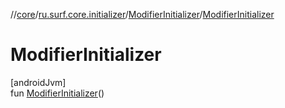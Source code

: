//[core](../../../index.md)/[ru.surf.core.initializer](../index.md)/[ModifierInitializer](index.md)/[ModifierInitializer](-modifier-initializer.md)

# ModifierInitializer

[androidJvm]\
fun [ModifierInitializer](-modifier-initializer.md)()
